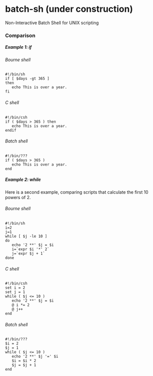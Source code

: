 # batch-sh (under construction)
Non-Interactive Batch Shell for UNIX scripting

### Comparison

##### Example 1: if

###### Bourne shell
```
#!/bin/sh
if [ $days -gt 365 ]
then
   echo This is over a year.
fi
```

###### C shell
```
#!/bin/csh
if ( $days > 365 ) then
   echo This is over a year.
endif
```


###### Batch shell
```
#!/bin/???
if ( $days > 365 )
   echo This is over a year.
end
```

##### Example 2: while
Here is a second example, comparing scripts that calculate the first 10 powers of 2.

###### Bourne shell
```
#!/bin/sh
i=2
j=1
while [ $j -le 10 ]
do
   echo '2 **' $j = $i
   i=`expr $i '*' 2`
   j=`expr $j + 1`
done
```

###### C shell
```
#!/bin/csh
set i = 2
set j = 1
while ( $j <= 10 )
   echo '2 **' $j = $i
   @ i *= 2
   @ j++
end

```


###### Batch shell
```
#!/bin/???
$i = 2
$j = 1
while ( $j <= 10 )
   echo '2 **' $j '=' $i
   $i = $i * 2
   $j = $j + 1
end
```

